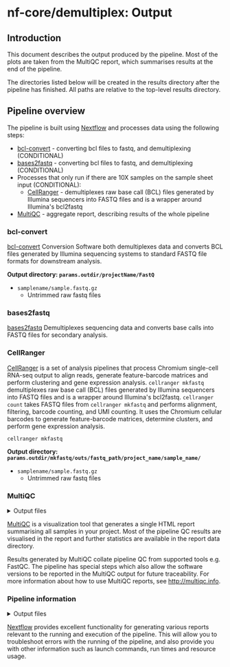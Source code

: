 # nf-core/demultiplex: Output

## Introduction

This document describes the output produced by the pipeline. Most of the plots are taken from the MultiQC report, which summarises results at the end of the pipeline.

The directories listed below will be created in the results directory after the pipeline has finished. All paths are relative to the top-level results directory.

<!-- TODO nf-core: Write this documentation describing your workflow's output -->

## Pipeline overview

The pipeline is built using [Nextflow](https://www.nextflow.io/) and processes data using the following steps:

- [bcl-convert](#bcl2fastq) - converting bcl files to fastq, and demultiplexing (CONDITIONAL)
- [bases2fastq](#bases2fastq) - converting bcl files to fastq, and demultiplexing (CONDITIONAL)
- Processes that only run if there are 10X samples on the sample sheet input (CONDITIONAL):
  - [CellRanger](#cellranger) - demultiplexes raw base call (BCL) files generated by Illumina sequencers into FASTQ files and is a wrapper around Illumina's bcl2fastq
- [MultiQC](#multiqc) - aggregate report, describing results of the whole pipeline

### bcl-convert

[bcl-convert](https://support.illumina.com/sequencing/sequencing_software/bcl-convert.html) Conversion Software both demultiplexes data and converts BCL files generated by Illumina sequencing systems to standard FASTQ file formats for downstream analysis.

**Output directory: `params.outdir/projectName/FastQ`**

- `samplename/sample.fastq.gz`
  - Untrimmed raw fastq files

### bases2fastq

[bases2fastq](https://go.elementbiosciences.com/bases2fastq-download) Demultiplexes sequencing data and converts base calls into FASTQ files for secondary analysis.

### CellRanger

[CellRanger](https://support.10xgenomics.com/single-cell-gene-expression/software/pipelines/latest/what-is-cell-ranger) is a set of analysis pipelines that process Chromium single-cell RNA-seq output to align reads, generate feature-barcode matrices and perform clustering and gene expression analysis. `cellranger mkfastq` demultiplexes raw base call (BCL) files generated by Illumina sequencers into FASTQ files and is a wrapper around Illumina's bcl2fastq. `cellranger count` takes FASTQ files from `cellranger mkfastq` and performs alignment, filtering, barcode counting, and UMI counting. It uses the Chromium cellular barcodes to generate feature-barcode matrices, determine clusters, and perform gene expression analysis.

`cellranger mkfastq`

**Output directory: `params.outdir/mkfastq/outs/fastq_path/project_name/sample_name/`**

- `samplename/sample.fastq.gz`
  - Untrimmed raw fastq files

### MultiQC

<details markdown="1">
<summary>Output files</summary>

- `multiqc/`
  - `multiqc_report.html`: a standalone HTML file that can be viewed in your web browser.
  - `multiqc_data/`: directory containing parsed statistics from the different tools used in the pipeline.
  - `multiqc_plots/`: directory containing static images from the report in various formats.

</details>

[MultiQC](http://multiqc.info) is a visualization tool that generates a single HTML report summarising all samples in your project. Most of the pipeline QC results are visualised in the report and further statistics are available in the report data directory.

Results generated by MultiQC collate pipeline QC from supported tools e.g. FastQC. The pipeline has special steps which also allow the software versions to be reported in the MultiQC output for future traceability. For more information about how to use MultiQC reports, see <http://multiqc.info>.

### Pipeline information

<details markdown="1">
<summary>Output files</summary>

- `pipeline_info/`
  - Reports generated by Nextflow: `execution_report.html`, `execution_timeline.html`, `execution_trace.txt` and `pipeline_dag.dot`/`pipeline_dag.svg`.
  - Reports generated by the pipeline: `pipeline_report.html`, `pipeline_report.txt` and `software_versions.yml`. The `pipeline_report*` files will only be present if the `--email` / `--email_on_fail` parameter's are used when running the pipeline.
  - Reformatted samplesheet files used as input to the pipeline: `samplesheet.valid.csv`.

</details>

[Nextflow](https://www.nextflow.io/docs/latest/tracing.html) provides excellent functionality for generating various reports relevant to the running and execution of the pipeline. This will allow you to troubleshoot errors with the running of the pipeline, and also provide you with other information such as launch commands, run times and resource usage.
